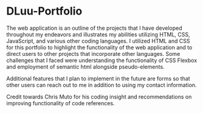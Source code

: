 # DLuu-Portfolio

The web application is an outline of the projects that I have developed throughout my endeavors and illustrates my abilities utilizing HTML, CSS, JavaScript, and various other coding languages. I utilized HTML and CSS for this portfolio to highlight the functionality of the web application and to direct users to other projects that incorporate other languages. Some challenges that I faced were understanding the functionality of CSS Flexbox and employment of semantic html alongside pseudo-elements. 

Additional features that I plan to implement in the future are forms so that other users can reach out to me in addition to using my contact information. 

Credit towards Chris Muto for his coding insight and recommendations on improving functionality of code references.
